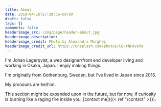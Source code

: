 ```yaml
---
title: About
date: 2018-04-10T17:20:56+09:00
draft: false
tags: []
comments: false
headerimage_src: /img/page/header-about.jpg
headerimage_description:
headerimage_credit: Photo by Alexandra Mirgheș
headerimage_credit_url: https://unsplash.com/photos/CO-rNFAVsRU
---
```


I'm Johan Lagerqvist, a web designer/front end developer living and working in Osaka, Japan. I enjoy making things.

I'm originally from Gothenburg, Sweden, but I've lived in Japan since 2016.

My pronouns are he/him.

This section might be expanded upon in the future, but for now, if curiosity is burning like a raging fire inside you, [contact me]({{< ref "/contact" >}}).<!--more-->
